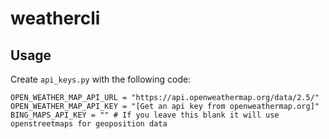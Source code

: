 # weathercli

## Usage
Create `api_keys.py` with the following code:
```
OPEN_WEATHER_MAP_API_URL = "https://api.openweathermap.org/data/2.5/"
OPEN_WEATHER_MAP_API_KEY = "[Get an api key from openweathermap.org]"
BING_MAPS_API_KEY = "" # If you leave this blank it will use openstreetmaps for geoposition data
```
